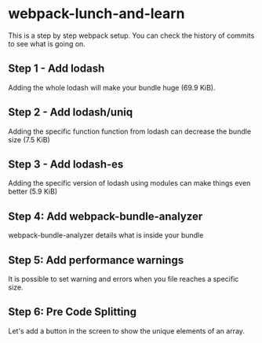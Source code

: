 # webpack-lunch-and-learn

This is a step by step webpack setup. You can check the history of commits to see what is going on.

## Step 1 - Add lodash

Adding the whole lodash will make your bundle huge (69.9 KiB).

## Step 2 - Add lodash/uniq

Adding the specific function function from lodash can decrease the bundle size (7.5 KiB)

## Step 3 - Add lodash-es

Adding the specific version of lodash using modules can make things even better (5.9 KiB)

## Step 4: Add webpack-bundle-analyzer

webpack-bundle-analyzer details what is inside your bundle

## Step 5: Add performance warnings

It is possible to set warning and errors when you file reaches a specific size.

## Step 6: Pre Code Splitting

Let's add a button in the screen to show the unique elements of an array.
